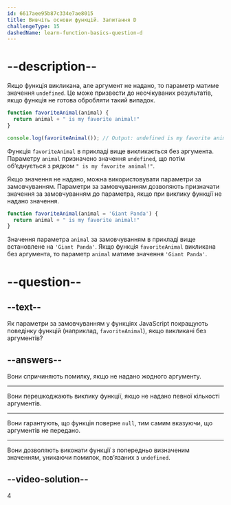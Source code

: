```yaml
---
id: 6617aee95b87c334e7ae8015
title: Вивчіть основи функцій. Запитання D
challengeType: 15
dashedName: learn-function-basics-question-d
---
```


# --description--

Якщо функція викликана, але аргумент не надано, то параметр матиме значення `undefined`. Це може призвести до неочікуваних результатів, якщо функція не готова обробляти такий випадок.

```js
function favoriteAnimal(animal) {
  return animal + " is my favorite animal!"
}

console.log(favoriteAnimal()); // Output: undefined is my favorite animal!
```

Функція `favoriteAnimal` в прикладі вище викликається без аргумента. Параметру `animal` призначено значення `undefined`, що потім об’єднується з рядком `" is my favorite animal!"`.

Якщо значення не надано, можна використовувати параметри за замовчуванням. Параметри за замовчуванням дозволяють призначати значення за замовчуванням до параметра, якщо при виклику функції не надано значення.

```js
function favoriteAnimal(animal = 'Giant Panda') {
  return animal + " is my favorite animal!"
}
```

Значення параметра `animal` за замовчуванням в прикладі вище встановлене на `'Giant Panda'`. Якщо функція `favoriteAnimal` викликана без аргумента, то параметр `animal` матиме значення `'Giant Panda'`.

# --question--

## --text--

Як параметри за замовчуванням у функціях JavaScript покращують поведінку функцій (наприклад, `favoriteAnimal`), якщо викликані без аргументів?

## --answers--

Вони спричиняють помилку, якщо не надано жодного аргументу.

---

Вони перешкоджають виклику функції, якщо не надано певної кількості аргументів.

---

Вони гарантують, що функція поверне `null`, тим самим вказуючи, що аргументів не передано.

---

Вони дозволяють виконати функції з попередньо визначеним значенням, уникаючи помилок, пов’язаних з `undefined`.

## --video-solution--

4
